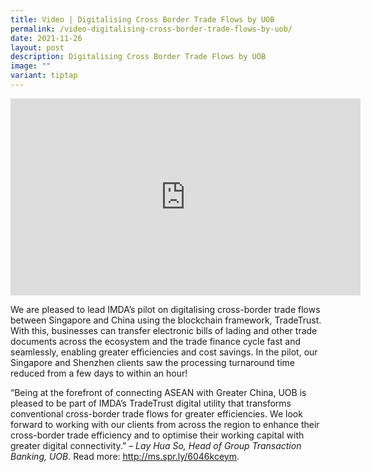 ```yaml
---
title: Video | Digitalising Cross Border Trade Flows by UOB
permalink: /video-digitalising-cross-border-trade-flows-by-uob/
date: 2021-11-26
layout: post
description: Digitalising Cross Border Trade Flows by UOB
image: ""
variant: tiptap
---
```

<p></p>
<div class="iframe-wrapper">
<iframe height="315" width="560" allowfullscreen="true" frameborder="0" src="https://www.youtube.com/embed/AadD7OQYtOg?si=Gvr8qQrKLKie3enL"></iframe>
</div>
<p></p>
<p></p>
<p>We are pleased to lead IMDA’s pilot on digitalising cross-border trade
flows between Singapore and China using the blockchain framework, TradeTrust.
With this, businesses can transfer electronic bills of lading and other
trade documents across the ecosystem and the trade finance cycle fast and
seamlessly, enabling greater efficiencies and cost savings. In the pilot,
our Singapore and Shenzhen clients saw the processing turnaround time reduced
from a few days to within an hour!</p>
<p>“Being at the forefront of connecting ASEAN with Greater China, UOB is
pleased to be part of IMDA’s TradeTrust digital utility that transforms
conventional cross-border trade flows for greater efficiencies. We look
forward to working with our clients from across the region to enhance their
cross-border trade efficiency and to optimise their working capital with
greater digital connectivity.” – <em>Lay Hua So, Head of Group Transaction Banking, UOB</em>.
Read more: <a href="https://www.youtube.com/redirect?event=video_description&amp;amp;redir_token=QUFFLUhqbjI1cWJuOTF4dGFZazlrY0VaVXJJRG9wMVN2d3xBQ3Jtc0treGNzQi1XRV9FQkJQMDZEUlFKaTlURnZYQjhmcDBMSk5jb2U5clZEWlFNbWVTejl4WTFpNWFXczNkc244Mzh0NE5LcklDcEwwb25rMFBlUloxeFVCSkVHTlJGVnRlNE5BUlI2WnRqc2VxR0xWRXJpOA&amp;amp;q=http%3A%2F%2Fms.spr.ly%2F6046kceym&amp;amp;v=AadD7OQYtOg" rel="noopener noreferrer nofollow" target="_blank">http://ms.spr.ly/6046kceym</a>.</p>